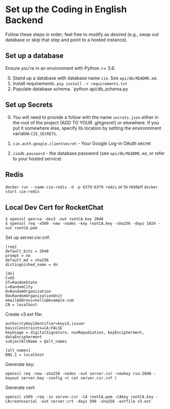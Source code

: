 # Set up the Coding in English Backend

Follow these steps in order; feel free to modify as desired (e.g., swap out database or skip that step and point to a hosted instance).

## Set up a database

Ensure you're in an environment with Python >= 3.6.

0. Stand up a database with database name `cie`. See  `api/db/README.md`.
1. Install requirements. `pip install -r requirements.txt`
2. Populate database schema. `python api/db_schema.py

## Set up Secrets

0. You will need to provide a follow with the name `secrets.json` either in the root of the project (ADD TO YOUR .gitignore!) or elsewhere. If you put it somewhere else, specify its location by setting the environnment variable `CIE_SECRETS`.

0. `cie.auth.google.clientsecret` - Your Google Log-in OAuth secret
1. `ciedb.password` - the database password (see `api/db/README.md`, or refer to your hosted service)

## Redis
``docker run --name cie-redis -d -p 6379:6379 redis`` or to restart ``docker start cie-redis``

## Local Dev Cert for RocketChat

```
$ openssl genrsa -des3 -out rootCA.key 2048
$ openssl req -x509 -new -nodes -key rootCA.key -sha256 -days 1024 -out rootCA.pem
```

Set up server.csr.cnf:
```
[req]
default_bits = 2048
prompt = no
default_md = sha256
distinguished_name = dn

[dn]
C=US
ST=RandomState
L=RandomCity
O=RandomOrganization
OU=RandomOrganizationUnit
emailAddress=hello@example.com
CN = localhost
```

Create v3.ext file:
```
authorityKeyIdentifier=keyid,issuer
basicConstraints=CA:FALSE
keyUsage = digitalSignature, nonRepudiation, keyEncipherment, dataEncipherment
subjectAltName = @alt_names

[alt_names]
DNS.1 = localhost
```
Generate key:
```
openssl req -new -sha256 -nodes -out server.csr -newkey rsa:2048 -keyout server.key -config <( cat server.csr.cnf )
```

Generate cert:
```
openssl x509 -req -in server.csr -CA rootCA.pem -CAkey rootCA.key -CAcreateserial -out server.crt -days 500 -sha256 -extfile v3.ext
```